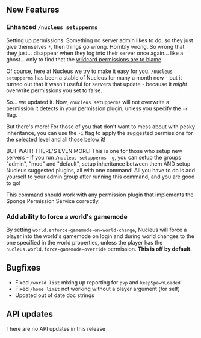 ## New Features

### Enhanced `/nucleus setupperms`

Setting up permissions. Something no server admin likes to do, so they just give themselves `*`, then things go wrong. Horribly wrong. So wrong 
that they just... disappear when they log into their server once again... like a ghost... only to find that the [wildcard permissions are to blame](https://ore.spongepowered.org/Nucleus/Nucleus/pages/The-Permissions-Wildcard-(And-Why-You-Shouldn't-Use-It)).

Of course, here at Nucleus we try to make it easy for you. `/nucleus setupperms` has been a stable of Nucleus for many a month now - but it turned 
out that it wasn't useful for servers that update - because it _might_ overwrite permissions you set to false.

So... we updated it. Now, `/nucleus setupperms` will not overwrite a permission it detects in your permission plugin, unless you specify the `-r` 
flag. 

But there's more! For those of you that don't want to mess about with pesky inheritance, you can use the `-i` flag to apply the suggested 
permissions for the selected level and all those below it!

BUT WAIT! THERE'S EVEN MORE! This is one for those who setup new servers - if you run `/nucleus setupperms -g`, you can setup the groups "admin", "mod" 
and "default", setup inheritance between them AND setup Nucleus suggested plugins, all with one command! All you have to do is add yourself to your 
admin group after running this command, and you are good to go!
 
This command should work with any permission plugin that implements the Sponge Permission Service correctly. 

### Add ability to force a world's gamemode

By setting `world.enforce-gamemode-on-world-change`, Nucleus will force a player into the world's gamemode on login and during world changes to the
 one specified in the world properties, unless the player has the `nucleus.world.force-gamemode-override` permission. **This is off by default.**

## Bugfixes

* Fixed `/world list` mixing up reporting for `pvp` and `keepSpawnLoaded`
* Fixed `/home limit` not working without a player argument (for self)
* Updated out of date doc strings

## API updates

There are no API updates in this release